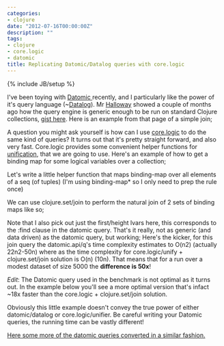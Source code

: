 ```yaml
---
categories:
- clojure
date: "2012-07-16T00:00:00Z"
description: ""
tags:
- clojure
- core.logic
- datomic
title: Replicating Datomic/Datalog queries with core.logic
---
```

{% include JB/setup %}

I've been toying with <a href="http://datomic.com/">Datomic </a>recently, and I particularly like the power of it's query language (~<a href="http://en.wikipedia.org/wiki/Datalog">Datalog</a>). Mr <a href="https://twitter.com/stuarthalloway">Halloway</a> showed a couple of months ago how the query engine is generic enough to be run on standard Clojure collections, <a href="https://gist.github.com/2645453">gist here</a>. Here is an example from that page of a simple join;
<script src="https://gist.github.com/3122185.js?file=datomic-join.clj"> </script>
A question you might ask yourself is how can I use <a href="https://github.com/clojure/core.logic">core.logic</a> to do the same kind of queries? It turns out that it's pretty straight forward, and also very fast. Core.logic provides some convenient helper functions for <a href="https://github.com/clojure/core.logic#unification">unification</a>, that we are going to use. Here's an example of how to get a binding map for some logical variables over a collection;
<script src="https://gist.github.com/3122185.js?file=binding-map.clj"> </script>
Let's write a little helper function that maps binding-map over all elements of a seq (of tuples) (I'm using binding-map* so I only need to prep the rule once)
<script src="https://gist.github.com/3122185.js?file=query.clj"> </script>
We can use clojure.set/join to perform the natural join of 2 sets of binding maps like so;
<script src="https://gist.github.com/3122185.js?file=join-test.clj"> </script>
Note that I also pick out just the first/height lvars here, this corresponds to the :find clause in the datomic query. That's it really, not as generic (and data driven) as the datomic query, but working;  <script src="https://gist.github.com/3122185.js?file=run-join-test.clj"> </script>
Here's the kicker, for this join query the datomic.api/q's time complexity estimates to O(n2) (actually 22n2-50n) where as the time complexity for core.logic/unify + clojure.set/join solution is O(n) (10n). That means that for a run over a modest dataset of size 5000 the **difference is 50x**!

_Edit_: The Datomic query used in the benchmark is not optimal as it turns out. In the example below you'll see a more optimal version that's infact ~18x faster than the core.logic + clojure.set/join solution.
<script src="https://gist.github.com/3122185.js?file=bench.clj"> </script>
Obviously this little example doesn't convey the true power of either datomic/datalog or core.logic/unifier. Be careful writing your Datomic queries, the running time can be vastly different!

<a href="https://gist.github.com/3122375">Here some more of the datomic queries converted in a similar fashion.</a>